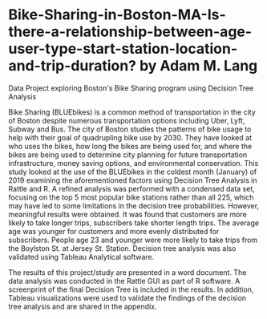 # Bike-Sharing-in-Boston-MA-Is-there-a-relationship-between-age-user-type-start-station-location-and-trip-duration? by Adam M. Lang
Data Project exploring Boston's Bike Sharing program using Decision Tree Analysis


Bike Sharing (BLUEbikes) is a common method of transportation in the city of Boston despite numerous transportation options including Uber, Lyft, Subway and Bus. The city of Boston studies the patterns of bike usage to help with their goal of quadrupling bike use by 2030. They have looked at who uses the bikes, how long the bikes are being used for, and where the bikes are being used to determine city planning for future transportation infrastructure, money saving options, and environmental conservation. This study looked at the use of the BLUEbikes in the coldest month (January) of 2019 examining the aforementioned factors using Decision Tree Analysis in Rattle and R. A refined analysis was performed with a condensed data set, focusing on the top 5 most popular bike stations rather than all 225, which may have led to some limitations in the decision tree probabilities. However, meaningful results were obtained. It was found that customers are more likely to take longer trips, subscribers take shorter length trips. The average age was younger for customers and more evenly distributed for subscribers. People age 23 and younger were more likely to take trips from the Boylston St. at Jersey St. Station. Decision tree analysis was also validated using Tableau Analytical software.  

The results of this project/study are presented in a word document. The data analysis was conducted in the Rattle GUI as part of R software. A screenprint of the final Decision Tree is included in the results. In addition, Tableau visualizations were used to validate the findings of the decision tree analysis and are shared in the appendix. 
